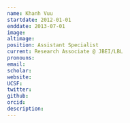 ```yaml
---
name: Khanh Vuu
startdate: 2012-01-01
enddate: 2013-07-01
image:
altimage:
position: Assistant Specialist
current: Research Associate @ JBEI/LBL
pronouns:
email:
scholar:
website:
UCSF:
twitter:
github:
orcid:
description:
---
```

